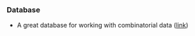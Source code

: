 ### Database
- A great database for working with combinatorial data (<a href="http://users.cecs.anu.edu.au/~bdm/data/graphs.html">link</a>)


